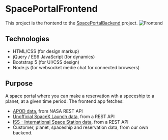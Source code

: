 # SpacePortalFrontend
This project is the frontend to the [SpacePortalBackend](https://github.com/RonniKahalani/SpacePortalBackend) project.
![Frontend](https://user-images.githubusercontent.com/8819076/186982448-eb34f465-60ae-4706-81d6-263b153c9b6c.png)

## Technologies
- HTML/CSS (for design markup)
- jQuery / ES6 JavaScript (for dynamics)
- Bootstrap 5 (for UI/CSS design)
- Node.js (for websocket medie chat for connected browsers)

## Purpose
A space portal where you can make a reservation wth a speceship to a planet, at a given time period.
The frontend app fetches:
- [APOD data](https://api.wheretheiss.at/v1/satellites/25544), from NASA REST API 
- [Unofficial SpaceX Launch data](https://api.spacexdata.com/v2/launches), from a REST API
- [ISS - International Space Station data](https://api.wheretheiss.at/v1/satellites/25544), from a REST API
- Customer, planet, spaceship and reservation data, from our own backend.
